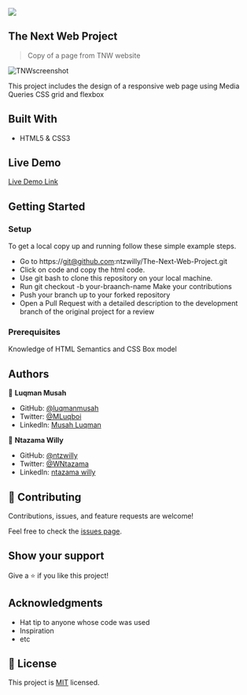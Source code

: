 ![](https://img.shields.io/badge/Microverse-blueviolet)

## The Next Web Project

> Copy of a page from TNW website

![TNWscreenshot](https://user-images.githubusercontent.com/22328716/106025754-f5dfbc00-60c0-11eb-9554-28ee6994e549.png)

This project includes the design of a responsive web page using Media Queries CSS grid and flexbox

## Built With

- HTML5 & CSS3

## Live Demo

[Live Demo Link](https://ntzwilly.github.io/The-Next-Web-Project/)

## Getting Started

### Setup

To get a local copy up and running follow these simple example steps.

- Go to https://git@github.com:ntzwilly/The-Next-Web-Project.git
- Click on code and copy the html code.
- Use git bash to clone this repository on your local machine.
- Run git checkout -b your-braanch-name Make your contributions
- Push your branch up to your forked repository
- Open a Pull Request with a detailed description to the development branch of the original project for a review


### Prerequisites

Knowledge of HTML Semantics and CSS Box model


## Authors


👤 **Luqman Musah**

- GitHub: [@luqmanmusah](https://github.com/luqmanmusah)
- Twitter: [@MLuqboi](https://twitter.com/luqboi)
- LinkedIn: [Musah Luqman](https://www.linkedin.com/luqmanmusah)

👤 **Ntazama Willy**

- GitHub: [@ntzwilly](https://github.com/ntzwilly)
- Twitter: [@WNtazama](https://twitter.com/WNtazama)
- LinkedIn: [ntazama willy](https://www.linkedin.com/in/ntazama-willy-b676b7aa/)

## 🤝 Contributing

Contributions, issues, and feature requests are welcome!

Feel free to check the [issues page](issues/).

## Show your support

Give a ⭐️ if you like this project!

## Acknowledgments

- Hat tip to anyone whose code was used
- Inspiration
- etc

## 📝 License

This project is [MIT](lic.url) licensed.
